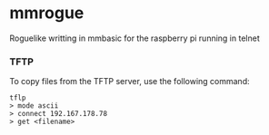 # mmrogue

Roguelike writting in mmbasic for the raspberry pi running in telnet

### TFTP

To copy files from the TFTP server, use the following command:

```
tflp
> mode ascii
> connect 192.167.178.78
> get <filename>
```

